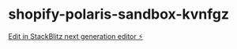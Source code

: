 # shopify-polaris-sandbox-kvnfgz

[Edit in StackBlitz next generation editor ⚡️](https://stackblitz.com/~/github.com/dpazmino94/shopify-polaris-sandbox-kvnfgz)